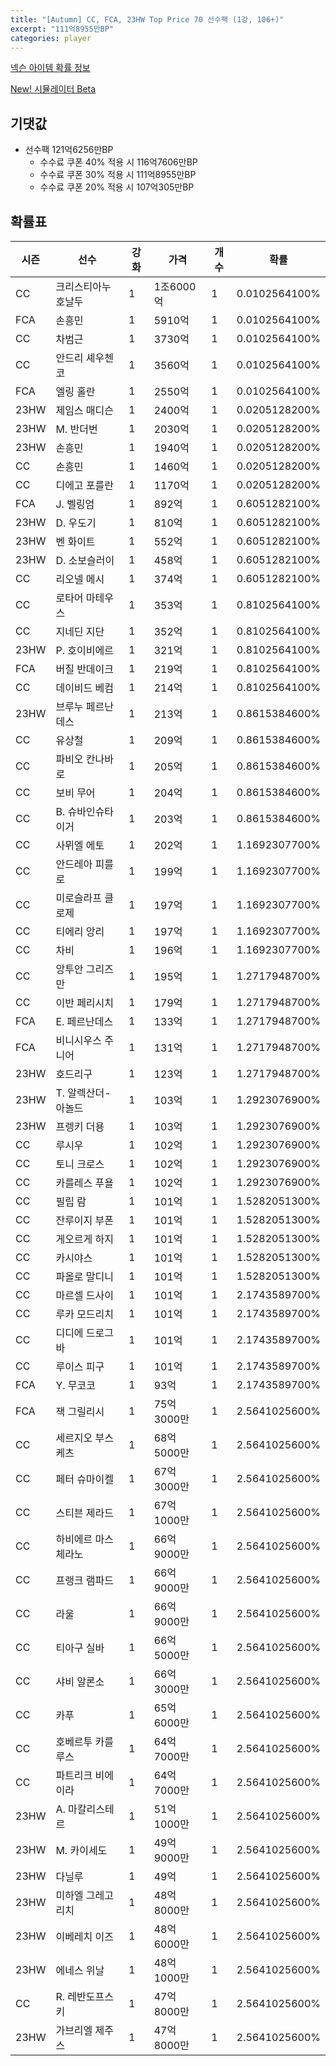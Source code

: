 ```yaml
---
title: "[Autumn] CC, FCA, 23HW Top Price 70 선수팩 (1강, 106+)"
excerpt: "111억8955만BP"
categories: player
---
```

[넥슨 아이템 확률 정보](http://iteminfo.nexon.com/probability/fco?sn=7687)

[New! 시뮬레이터 Beta](/simulator/7687)
## 기댓값
- 선수팩 121억6256만BP
  - 수수료 쿠폰 40% 적용 시 116억7606만BP
  - 수수료 쿠폰 30% 적용 시 111억8955만BP
  - 수수료 쿠폰 20% 적용 시 107억305만BP


## 확률표

|시즌|선수|강화|가격|개수|확률|
|---|---|---|---|---|---|
|CC|크리스티아누 호날두|1|1조6000억|1|0.0102564100%|
|FCA|손흥민|1|5910억|1|0.0102564100%|
|CC|차범근|1|3730억|1|0.0102564100%|
|CC|안드리 셰우첸코|1|3560억|1|0.0102564100%|
|FCA|엘링 홀란|1|2550억|1|0.0102564100%|
|23HW|제임스 매디슨|1|2400억|1|0.0205128200%|
|23HW|M. 반더번|1|2030억|1|0.0205128200%|
|23HW|손흥민|1|1940억|1|0.0205128200%|
|CC|손흥민|1|1460억|1|0.0205128200%|
|CC|디에고 포를란|1|1170억|1|0.0205128200%|
|FCA|J. 벨링엄|1|892억|1|0.6051282100%|
|23HW|D. 우도기|1|810억|1|0.6051282100%|
|23HW|벤 화이트|1|552억|1|0.6051282100%|
|23HW|D. 소보슬러이|1|458억|1|0.6051282100%|
|CC|리오넬 메시|1|374억|1|0.6051282100%|
|CC|로타어 마테우스|1|353억|1|0.8102564100%|
|CC|지네딘 지단|1|352억|1|0.8102564100%|
|23HW|P. 호이비에르|1|321억|1|0.8102564100%|
|FCA|버질 반데이크|1|219억|1|0.8102564100%|
|CC|데이비드 베컴|1|214억|1|0.8102564100%|
|23HW|브루누 페르난데스|1|213억|1|0.8615384600%|
|CC|유상철|1|209억|1|0.8615384600%|
|CC|파비오 칸나바로|1|205억|1|0.8615384600%|
|CC|보비 무어|1|204억|1|0.8615384600%|
|CC|B. 슈바인슈타이거|1|203억|1|0.8615384600%|
|CC|사뮈엘 에토|1|202억|1|1.1692307700%|
|CC|안드레아 피를로|1|199억|1|1.1692307700%|
|CC|미로슬라프 클로제|1|197억|1|1.1692307700%|
|CC|티에리 앙리|1|197억|1|1.1692307700%|
|CC|차비|1|196억|1|1.1692307700%|
|CC|앙투안 그리즈만|1|195억|1|1.2717948700%|
|CC|이반 페리시치|1|179억|1|1.2717948700%|
|FCA|E. 페르난데스|1|133억|1|1.2717948700%|
|FCA|비니시우스 주니어|1|131억|1|1.2717948700%|
|23HW|호드리구|1|123억|1|1.2717948700%|
|23HW|T. 알렉산더-아놀드|1|103억|1|1.2923076900%|
|23HW|프렝키 더용|1|103억|1|1.2923076900%|
|CC|루시우|1|102억|1|1.2923076900%|
|CC|토니 크로스|1|102억|1|1.2923076900%|
|CC|카를레스 푸욜|1|102억|1|1.2923076900%|
|CC|필립 람|1|101억|1|1.5282051300%|
|CC|잔루이지 부폰|1|101억|1|1.5282051300%|
|CC|게오르게 하지|1|101억|1|1.5282051300%|
|CC|카시야스|1|101억|1|1.5282051300%|
|CC|파올로 말디니|1|101억|1|1.5282051300%|
|CC|마르셀 드사이|1|101억|1|2.1743589700%|
|CC|루카 모드리치|1|101억|1|2.1743589700%|
|CC|디디에 드로그바|1|101억|1|2.1743589700%|
|CC|루이스 피구|1|101억|1|2.1743589700%|
|FCA|Y. 무코코|1|93억|1|2.1743589700%|
|FCA|잭 그릴리시|1|75억3000만|1|2.5641025600%|
|CC|세르지오 부스케츠|1|68억5000만|1|2.5641025600%|
|CC|페터 슈마이켈|1|67억3000만|1|2.5641025600%|
|CC|스티븐 제라드|1|67억1000만|1|2.5641025600%|
|CC|하비에르 마스체라노|1|66억9000만|1|2.5641025600%|
|CC|프랭크 램파드|1|66억9000만|1|2.5641025600%|
|CC|라울|1|66억9000만|1|2.5641025600%|
|CC|티아구 실바|1|66억5000만|1|2.5641025600%|
|CC|샤비 알론소|1|66억3000만|1|2.5641025600%|
|CC|카푸|1|65억6000만|1|2.5641025600%|
|CC|호베르투 카를루스|1|64억7000만|1|2.5641025600%|
|CC|파트리크 비에이라|1|64억7000만|1|2.5641025600%|
|23HW|A. 마칼리스테르|1|51억1000만|1|2.5641025600%|
|23HW|M. 카이세도|1|49억9000만|1|2.5641025600%|
|23HW|다닐루|1|49억|1|2.5641025600%|
|23HW|미하엘 그레고리치|1|48억8000만|1|2.5641025600%|
|23HW|이베레치 이즈|1|48억6000만|1|2.5641025600%|
|23HW|에네스 위날|1|48억1000만|1|2.5641025600%|
|CC|R. 레반도프스키|1|47억8000만|1|2.5641025600%|
|23HW|가브리엘 제주스|1|47억8000만|1|2.5641025600%|
